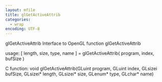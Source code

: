 ```yaml
---
layout: mfile
title: glGetActiveAttrib
categories:
  - wrap
encoding: UTF-8
---
```


glGetActiveAttrib  Interface to OpenGL function glGetActiveAttrib

usage:  [ length, size, type, name ] = glGetActiveAttrib( program, index, bufSize )

C function:  void glGetActiveAttrib(GLuint program, GLuint index, GLsizei bufSize, GLsizei\* length, GLsizei\* size, GLenum\* type, GLchar\* name)